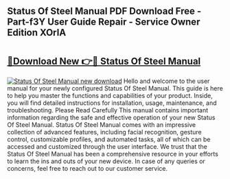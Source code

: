 ## Status Of Steel Manual PDF Download Free - Part-f3Y User Guide Repair - Service Owner Edition XOrlA

# <h2><a href="http://bc99595.oget.top/?id=Status+Of+Steel+Manual">🔗Download New 👉🔴 Status Of Steel Manual</a></h2>

[![Status Of Steel Manual new download](https://i.imgur.com/5g1atiW.png)](http://bc99595.oget.top/?id=Status+Of+Steel+Manual)
Hello and welcome to the user manual for your newly configured Status Of Steel Manual. This guide is here to help you master the functions and capabilities of your product. Inside, you will find detailed instructions for installation, usage, maintenance, and troubleshooting. Please Read Carefully This manual contains important information regarding the safe and effective operation of your new Status Of Steel Manual. Status Of Steel Manual comes with an impressive collection of advanced features, including facial recognition, gesture control, customizable profiles, and automated tasks, all of which can be accessed and customized through the user interface. We trust that the Status Of Steel Manual has been a comprehensive resource in your efforts to learn the ins and outs of your new device. In case of any queries or concerns, feel free to reach out to our customer service.
